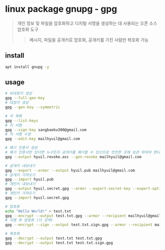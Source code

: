# linux package gnupg - gpg

> 개인 정보 및 파일을 암호화하고 디지털 서명을 생성하는 데 사용되는 오픈 소스 암호화 도구
>
> > 메시지, 파일을 공개키로 암호화, 공개키를 가진 사람만 복호화 가능

## install

```sh
apt install gnupg -y
```

## usage

```sh
# 비대칭키 생성
gpg --full-gen-key
# 대칭키 생성
gpg --gen-key --symmetric

# 키 목록
gpg --list-keys
# 키 서명
gpg --sign-key sangbaeku300@gmail.com
# 키 서명 수정
gpg --edit-key mailhyuil@gmail.com

# 폐기 인증서 생성
# 폐기 인증서만 있다면 누구든지 공개키를 폐기할 수 있으므로 안전한 곳에 보관 하여야 한다.
gpg --output hyuil.revoke.asc --gen-revoke mailhyuil@gmail.com

# 공개키 내보내기
gpg --export --armor --output hyuil.pub mailhyuil@gmail.com
# 공개키 가져오기
gpg --import hyuil.pub
# 개인키 내보내기
gpg --output hyuil.secret.gpg --armor --export-secret-key --export-options export-backup mailhyuil@gmail.com
# 개인키 가져오기
gpg --import hyuil.secret.gpg

# 암호화
echo "Hello World!" > test.txt
gpg --encrypt --output test.txt.gpg --armor --recipient mailhyuil@gmail.com test.txt
# 서명 후 암호화 (더 강력)
gpg --encrypt --sign --output test.txt.sign.gpg --armor --recipient mailhyuil@gmail.com test.txt

# 복호화
gpg --decrypt --output test.txt test.txt.gpg
gpg --decrypt --output test.txt test.txt.sign.gpg
```
